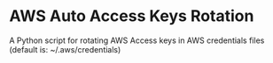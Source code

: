 # AWS Auto Access Keys Rotation
 A Python script for rotating AWS Access keys in AWS credentials files (default is: ~/.aws/credentials)
